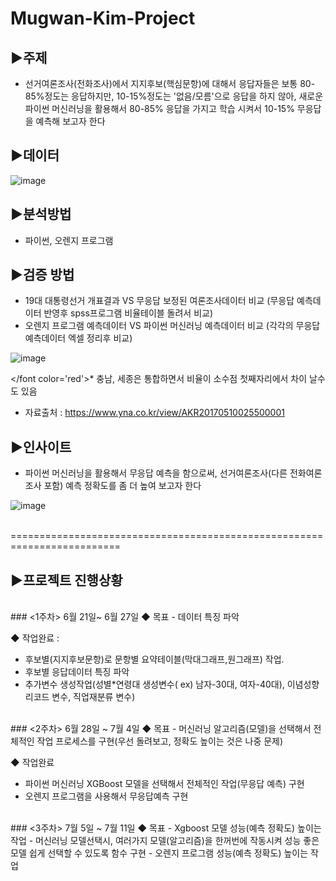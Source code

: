 # Mugwan-Kim-Project

## ▶주제 
 - 선거여론조사(전화조사)에서 지지후보(핵심문항)에 대해서 응답자들은 보통 80-85%정도는 응답하지만, 10-15%정도는 '없음/모름'으로 응답을 하지 않아, 새로운 파이썬 머신러닝을 활용해서 80-85% 응답을 가지고 학습 시켜서 10-15% 무응답을 예측해 보고자 한다


## ▶데이터
![image](https://user-images.githubusercontent.com/83946378/124432344-7b704200-ddac-11eb-8079-5aef727a620b.png)


## ▶분석방법
 - 파이썬, 오렌지 프로그램


## ▶검증 방법
 - 19대 대통령선거 개표결과 VS 무응답 보정된 여론조사데이터 비교 (무응답 예측데이터 반영후 spss프로그램 비율테이블 돌려서 비교)
 - 오렌지 프로그램 예측데이터 VS 파이썬 머신러닝 예측데이터 비교 (각각의 무응답 예측데이터 엑셀 정리후 비교)

![image](https://user-images.githubusercontent.com/83946378/124899972-9ac0d680-e01b-11eb-9ebc-1ecdfe9beea1.png)

</font color='red'>* 충남, 세종은 통합하면서 비율이 소수점 첫째자리에서 차이 날수도 있음
* 자료출처 : https://www.yna.co.kr/view/AKR20170510025500001	</font>								


## ▶인사이트
 - 파이썬 머신러닝을 활용해서 무응답 예측을 함으로써, 선거여론조사(다른 전화여론조사 포함) 예측 정확도를 좀 더 높여 보고자 한다

![image](https://user-images.githubusercontent.com/83946378/124427663-a3f53d80-dda6-11eb-9266-1053ca65da28.png)


<br>=========================================================================


## ▶프로젝트 진행상황
<br>
### <1주차> 6월 21일~ 6월 27일
 ◆ 목표
  - 데이터 특징 파악

 ◆ 작업완료 : 
  - 후보별(지지후보문항)로 문항별 요약테이블(막대그래프,원그래프) 작업.
  - 후보별 응답데이터 특징 파악
  - 추가변수 생성작업(성별*연령대 생성변수( ex) 남자-30대, 여자-40대), 이념성향 리코드 변수, 직업재분류 변수)

<br>
### <2주차> 6월 28일 ~ 7월 4일
 ◆ 목표
  - 머신러닝 알고리즘(모델)을 선택해서 전체적인 작업 프로세스를 구현(우선 돌려보고, 정확도 높이는 것은 나중 문제)

 ◆ 작업완료
  - 파이썬 머신러닝 XGBoost 모델을 선택해서 전체적인 작업(무응답 예측) 구현
  - 오렌지 프로그램을 사용해서 무응답예측 구현

<br>
### <3주차> 7월 5일 ~ 7월 11일
 ◆ 목표
  - Xgboost 모델 성능(예측 정확도) 높이는 작업
  - 머신러닝 모델선택시, 여러가지 모델(알고리즘)을 한꺼번에 작동시켜 성능 좋은 모델 쉽게 선택할 수 있도록 함수 구현
  - 오렌지 프로그램 성능(예측 정확도) 높이는 작업
